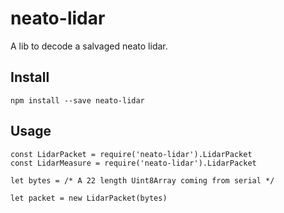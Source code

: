 # neato-lidar

A lib to decode a salvaged neato lidar.


## Install

```
npm install --save neato-lidar
```

## Usage

```
const LidarPacket = require('neato-lidar').LidarPacket
const LidarMeasure = require('neato-lidar').LidarPacket

let bytes = /* A 22 length Uint8Array coming from serial */

let packet = new LidarPacket(bytes)
```
